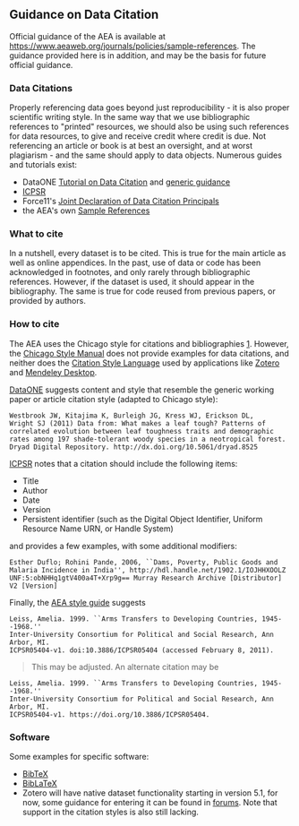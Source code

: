 ## Guidance on Data Citation

Official guidance of the AEA is available at https://www.aeaweb.org/journals/policies/sample-references. The guidance provided here is in addition, and may be the basis for future official guidance.

### Data Citations
Properly referencing data goes beyond just reproducibility - it is also proper scientific writing style. In the same way that we use bibliographic references to "printed" resources, we should also be using such references for data resources, to give and receive credit where credit is due. Not referencing an article or book is at best an oversight, and at worst plagiarism - and the same should apply to data objects. Numerous guides and tutorials exist:

- DataONE [Tutorial on Data Citation](http://www.dataone.org/sites/all/documents/L09_DataCitation.pptx) and [generic guidance](https://www.dataone.org/citing-dataone)
- [ICPSR](https://www.icpsr.umich.edu/icpsrweb/ICPSR/curation/citations.jsp)
-  Force11's [Joint Declaration of Data Citation Principals](https://doi.org/10.25490/a97f-egyk)
- the AEA's own [Sample References](https://www.aeaweb.org/journals/policies/sample-references)

### What to cite

In a nutshell, every dataset is to be cited. This is true for the main article as well as online appendices. In the past, use of data or code has been acknowledged in footnotes, and only rarely through bibliographic references. However,  if the dataset is used, it should appear in the bibliography. The same is true for code reused from previous papers, or provided by authors.

### How to cite

The AEA uses the Chicago style for citations and bibliographies [1](https://www.aeaweb.org/journals/policies/sample-references). However, the [Chicago Style Manual](https://www.chicagomanualofstyle.org/tools_citationguide/citation-guide-2.html)  does not provide examples for data citations, and neither does the [Citation Style Language](https://citationstyles.org/) used by applications like [Zotero](https://www.zotero.org/) and [Mendeley Desktop](https://www.mendeley.com/download-desktop/).


[DataONE](https://www.dataone.org/citing-dataone) suggests content and style that resemble the generic working paper or article citation style (adapted to Chicago style):

    Westbrook JW, Kitajima K, Burleigh JG, Kress WJ, Erickson DL,
    Wright SJ (2011) Data from: What makes a leaf tough? Patterns of
    correlated evolution between leaf toughness traits and demographic
    rates among 197 shade-tolerant woody species in a neotropical forest.
    Dryad Digital Repository. http://dx.doi.org/10.5061/dryad.8525

[ICPSR](https://www.icpsr.umich.edu/icpsrweb/ICPSR/curation/citations.jsp) notes  that a citation should include the following items:
-   Title
-   Author
-   Date
-   Version
-   Persistent identifier (such as the Digital Object Identifier, Uniform Resource Name URN, or Handle System)

and provides a few examples, with some additional modifiers:

    Esther Duflo; Rohini Pande, 2006, ``Dams, Poverty, Public Goods and
    Malaria Incidence in India'', http://hdl.handle.net/1902.1/IOJHHXOOLZ
    UNF:5:obNHHq1gtV400a4T+Xrp9g== Murray Research Archive [Distributor]
    V2 [Version]

Finally, the [AEA style guide](https://www.aeaweb.org/journals/policies/sample-references)  suggests

    Leiss, Amelia. 1999. ``Arms Transfers to Developing Countries, 1945--1968.''
    Inter-University Consortium for Political and Social Research, Ann Arbor, MI.
    ICPSR05404-v1. doi:10.3886/ICPSR05404 (accessed February 8, 2011).

> This may be adjusted. An alternate citation may be

    Leiss, Amelia. 1999. ``Arms Transfers to Developing Countries, 1945--1968.''
    Inter-University Consortium for Political and Social Research, Ann Arbor, MI.
    ICPSR05404-v1. https://doi.org/10.3886/ICPSR05404.

### Software
Some examples for specific software:
- [BibTeX](citations/guidance_data_citations.pdf)
- [BibLaTeX](citations/guidance_data_citations_biblatex.pdf)
- Zotero will have native dataset functionality starting in version 5.1, for now, some guidance for entering it can be found in [forums](https://forums.zotero.org/discussion/63616/new-citation-type-research-data-dataset). Note that support in the citation styles is also still lacking.

